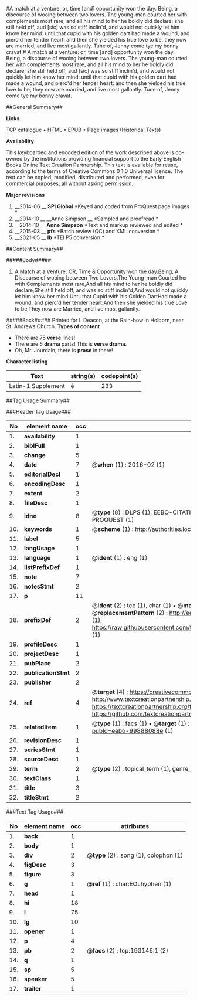 #A match at a venture: or, time [and] opportunity won the day. Being, a discourse of wooing between two lovers. The young-man courted her with complements most rare, and all his mind to her he boldly did declare; she still held off, aud [sic] was so stiff inclin'd, and would not quickly let him know her mind: until that cupid with his golden dart had made a wound, and pierc'd her tender heart: and then she yielded his true love to be, they now are married, and live most gallantly. Tune of, Jenny come tye my bonny cravat.#
A match at a venture: or, time [and] opportunity won the day. Being, a discourse of wooing between two lovers. The young-man courted her with complements most rare, and all his mind to her he boldly did declare; she still held off, aud [sic] was so stiff inclin'd, and would not quickly let him know her mind: until that cupid with his golden dart had made a wound, and pierc'd her tender heart: and then she yielded his true love to be, they now are married, and live most gallantly. Tune of, Jenny come tye my bonny cravat.

##General Summary##

**Links**

[TCP catalogue](http://www.ota.ox.ac.uk/tcp/)  • 
[HTML](http://tei.it.ox.ac.uk/tcp/Texts-HTML/free/B26/B26640.html)  • 
[EPUB](http://tei.it.ox.ac.uk/tcp/Texts-EPUB/free/B26/B26640.epub) • 
[Page images (Historical Texts)](https://historicaltexts.jisc.ac.uk/eebo-99888088e)

**Availability**

This keyboarded and encoded edition of the work described above is co-owned by the
    institutions providing financial support to the Early English Books Online Text Creation
    Partnership. This text is available for reuse, according to the terms of  Creative Commons 0 1.0 Universal
    licence. The text can be copied, modified, distributed and performed, even for commercial
    purposes, all without asking permission.

**Major revisions**

1. __2014-06 __ __SPi Global__ *Keyed and coded from ProQuest page images *
1. __2014-10 __ __Anne Simpson __ *Sampled and proofread *
1. __2014-10 __ __Anne Simpson__ *Text and markup reviewed and edited *
1. __2015-03 __ __pfs__ *Batch review (QC) and XML conversion *
1. __2021-05 __ __lb__ *TEI P5 conversion *

##Content Summary##

#####Body#####

1. A Match at a Venture: OR, Time & Opportunity won the day.Being, A Discourse of wooing between Two Lovers.The Young-man Courted her with Complements most rare,And all his mind to her he boldly did declare;She still held off, and was so stiff inclin'd,And would not quickly let him know her mind:Until that Cupid with his Golden DartHad made a wound, and pierc'd her tender heart:And then she yielded his true Love to be,They now are Married, and live most gallantly.

#####Back#####
Printed for I. Deacon, at the Rain-bow in Holborn, near St. Andrews Church.
**Types of content**

  * There are 75 **verse** lines!
  * There are 5 **drama** parts! This is **verse drama**.
  * Oh, Mr. Jourdain, there is **prose** in there!

**Character listing**


|Text|string(s)|codepoint(s)|
|---|---|---|
|Latin-1 Supplement|é|233|

##Tag Usage Summary##

###Header Tag Usage###

|No|element name|occ|attributes|
|---|---|---|---|
|1.|__availability__|1||
|2.|__biblFull__|1||
|3.|__change__|5||
|4.|__date__|7| @__when__ (1) : 2016-02 (1)|
|5.|__editorialDecl__|1||
|6.|__encodingDesc__|1||
|7.|__extent__|2||
|8.|__fileDesc__|1||
|9.|__idno__|8| @__type__ (8) : DLPS (1), EEBO-CITATION (1), VID (1), EEBO-PROQUEST (1), STC (3), PROQUEST (1)|
|10.|__keywords__|1| @__scheme__ (1) : http://authorities.loc.gov/ (1)|
|11.|__label__|5||
|12.|__langUsage__|1||
|13.|__language__|1| @__ident__ (1) : eng (1)|
|14.|__listPrefixDef__|1||
|15.|__note__|7||
|16.|__notesStmt__|2||
|17.|__p__|11||
|18.|__prefixDef__|2| @__ident__ (2) : tcp (1), char (1)  •  @__matchPattern__ (2) : ([0-9\-]+):([0-9IVX]+) (1), (.+) (1)  •  @__replacementPattern__ (2) : http://eebo.chadwyck.com/downloadtiff?vid=$1&page=$2 (1), https://raw.githubusercontent.com/textcreationpartnership/Texts/master/tcpchars.xml#$1 (1)|
|19.|__profileDesc__|1||
|20.|__projectDesc__|1||
|21.|__pubPlace__|2||
|22.|__publicationStmt__|2||
|23.|__publisher__|2||
|24.|__ref__|4| @__target__ (4) : https://creativecommons.org/publicdomain/zero/1.0/ (1), http://www.textcreationpartnership.org/docs/. (1), https://textcreationpartnership.org/faq/#faq05 (1), https://github.com/textcreationpartnership (1)|
|25.|__relatedItem__|1| @__type__ (1) : facs (1)  •  @__target__ (1) : https://data.historicaltexts.jisc.ac.uk/view?pubId=eebo-99888088e (1)|
|26.|__revisionDesc__|1||
|27.|__seriesStmt__|1||
|28.|__sourceDesc__|1||
|29.|__term__|2| @__type__ (2) : topical_term (1), genre_form (1)|
|30.|__textClass__|1||
|31.|__title__|3||
|32.|__titleStmt__|2||


###Text Tag Usage###

|No|element name|occ|attributes|
|---|---|---|---|
|1.|__back__|1||
|2.|__body__|1||
|3.|__div__|2| @__type__ (2) : song (1), colophon (1)|
|4.|__figDesc__|3||
|5.|__figure__|3||
|6.|__g__|1| @__ref__ (1) : char:EOLhyphen (1)|
|7.|__head__|1||
|8.|__hi__|18||
|9.|__l__|75||
|10.|__lg__|10||
|11.|__opener__|1||
|12.|__p__|4||
|13.|__pb__|2| @__facs__ (2) : tcp:193146:1 (2)|
|14.|__q__|1||
|15.|__sp__|5||
|16.|__speaker__|5||
|17.|__trailer__|1||

